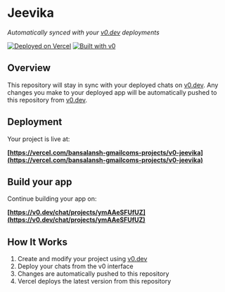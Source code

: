 # Jeevika

*Automatically synced with your [v0.dev](https://v0.dev) deployments*

[![Deployed on Vercel](https://img.shields.io/badge/Deployed%20on-Vercel-black?style=for-the-badge&logo=vercel)](https://vercel.com/bansalansh-gmailcoms-projects/v0-jeevika)
[![Built with v0](https://img.shields.io/badge/Built%20with-v0.dev-black?style=for-the-badge)](https://v0.dev/chat/projects/ymAAeSFUfUZ)

## Overview

This repository will stay in sync with your deployed chats on [v0.dev](https://v0.dev).
Any changes you make to your deployed app will be automatically pushed to this repository from [v0.dev](https://v0.dev).

## Deployment

Your project is live at:

**[https://vercel.com/bansalansh-gmailcoms-projects/v0-jeevika](https://vercel.com/bansalansh-gmailcoms-projects/v0-jeevika)**

## Build your app

Continue building your app on:

**[https://v0.dev/chat/projects/ymAAeSFUfUZ](https://v0.dev/chat/projects/ymAAeSFUfUZ)**

## How It Works

1. Create and modify your project using [v0.dev](https://v0.dev)
2. Deploy your chats from the v0 interface
3. Changes are automatically pushed to this repository
4. Vercel deploys the latest version from this repository
